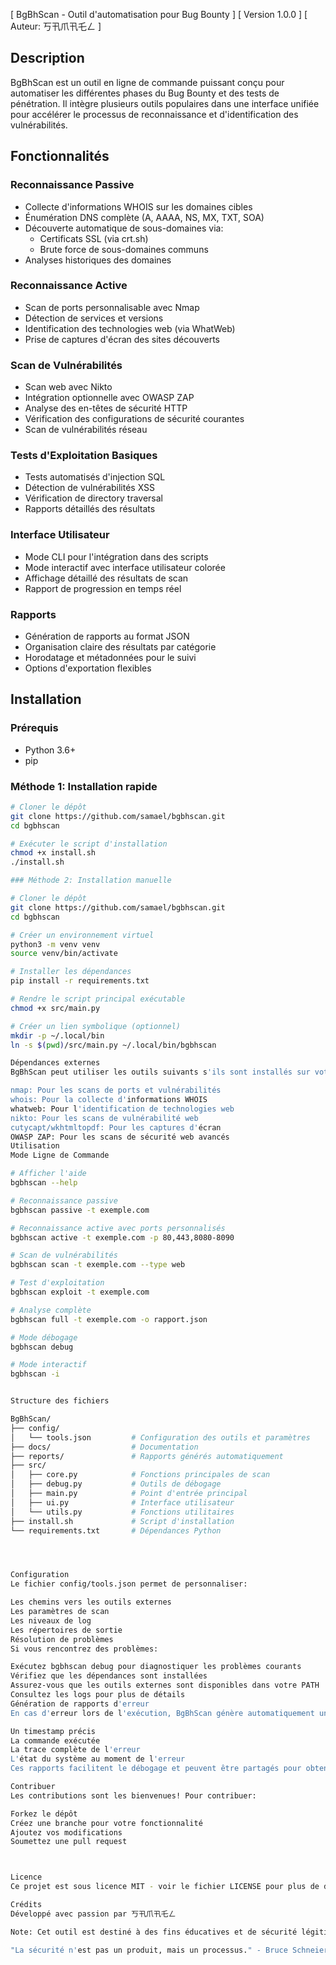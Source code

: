 [ BgBhScan - Outil d'automatisation pour Bug Bounty ]
[ Version 1.0.0                                     ]
[ Auteur: 丂卂爪卂乇ㄥ                               ]

## Description
BgBhScan est un outil en ligne de commande puissant conçu pour automatiser les différentes phases du Bug Bounty et des tests de pénétration. Il intègre plusieurs outils populaires dans une interface unifiée pour accélérer le processus de reconnaissance et d'identification des vulnérabilités.

## Fonctionnalités

### Reconnaissance Passive
- Collecte d'informations WHOIS sur les domaines cibles
- Énumération DNS complète (A, AAAA, NS, MX, TXT, SOA)
- Découverte automatique de sous-domaines via:
  - Certificats SSL (via crt.sh)
  - Brute force de sous-domaines communs
- Analyses historiques des domaines

### Reconnaissance Active
- Scan de ports personnalisable avec Nmap
- Détection de services et versions
- Identification des technologies web (via WhatWeb)
- Prise de captures d'écran des sites découverts

### Scan de Vulnérabilités 
- Scan web avec Nikto
- Intégration optionnelle avec OWASP ZAP
- Analyse des en-têtes de sécurité HTTP
- Vérification des configurations de sécurité courantes
- Scan de vulnérabilités réseau

### Tests d'Exploitation Basiques
- Tests automatisés d'injection SQL
- Détection de vulnérabilités XSS
- Vérification de directory traversal
- Rapports détaillés des résultats

### Interface Utilisateur
- Mode CLI pour l'intégration dans des scripts
- Mode interactif avec interface utilisateur colorée
- Affichage détaillé des résultats de scan
- Rapport de progression en temps réel

### Rapports
- Génération de rapports au format JSON
- Organisation claire des résultats par catégorie
- Horodatage et métadonnées pour le suivi
- Options d'exportation flexibles

## Installation

### Prérequis
- Python 3.6+
- pip

### Méthode 1: Installation rapide
```bash
# Cloner le dépôt
git clone https://github.com/samael/bgbhscan.git
cd bgbhscan

# Exécuter le script d'installation
chmod +x install.sh
./install.sh

### Méthode 2: Installation manuelle

# Cloner le dépôt
git clone https://github.com/samael/bgbhscan.git
cd bgbhscan

# Créer un environnement virtuel
python3 -m venv venv
source venv/bin/activate

# Installer les dépendances
pip install -r requirements.txt

# Rendre le script principal exécutable
chmod +x src/main.py

# Créer un lien symbolique (optionnel)
mkdir -p ~/.local/bin
ln -s $(pwd)/src/main.py ~/.local/bin/bgbhscan

Dépendances externes
BgBhScan peut utiliser les outils suivants s'ils sont installés sur votre système:

nmap: Pour les scans de ports et vulnérabilités
whois: Pour la collecte d'informations WHOIS
whatweb: Pour l'identification de technologies web
nikto: Pour les scans de vulnérabilité web
cutycapt/wkhtmltopdf: Pour les captures d'écran
OWASP ZAP: Pour les scans de sécurité web avancés
Utilisation
Mode Ligne de Commande

# Afficher l'aide
bgbhscan --help

# Reconnaissance passive
bgbhscan passive -t exemple.com

# Reconnaissance active avec ports personnalisés
bgbhscan active -t exemple.com -p 80,443,8080-8090

# Scan de vulnérabilités
bgbhscan scan -t exemple.com --type web

# Test d'exploitation
bgbhscan exploit -t exemple.com

# Analyse complète
bgbhscan full -t exemple.com -o rapport.json

# Mode débogage
bgbhscan debug

# Mode interactif
bgbhscan -i


Structure des fichiers

BgBhScan/
├── config/
│   └── tools.json         # Configuration des outils et paramètres
├── docs/                  # Documentation
├── reports/               # Rapports générés automatiquement
├── src/
│   ├── core.py            # Fonctions principales de scan
│   ├── debug.py           # Outils de débogage
│   ├── main.py            # Point d'entrée principal
│   ├── ui.py              # Interface utilisateur
│   └── utils.py           # Fonctions utilitaires
├── install.sh             # Script d'installation
└── requirements.txt       # Dépendances Python




Configuration
Le fichier config/tools.json permet de personnaliser:

Les chemins vers les outils externes
Les paramètres de scan
Les niveaux de log
Les répertoires de sortie
Résolution de problèmes
Si vous rencontrez des problèmes:

Exécutez bgbhscan debug pour diagnostiquer les problèmes courants
Vérifiez que les dépendances sont installées
Assurez-vous que les outils externes sont disponibles dans votre PATH
Consultez les logs pour plus de détails
Génération de rapports d'erreur
En cas d'erreur lors de l'exécution, BgBhScan génère automatiquement un rapport d'erreur détaillé dans le dossier reports/errors/. Ce rapport inclut:

Un timestamp précis
La commande exécutée
La trace complète de l'erreur
L'état du système au moment de l'erreur
Ces rapports facilitent le débogage et peuvent être partagés pour obtenir de l'aide.

Contribuer
Les contributions sont les bienvenues! Pour contribuer:

Forkez le dépôt
Créez une branche pour votre fonctionnalité
Ajoutez vos modifications
Soumettez une pull request



Licence
Ce projet est sous licence MIT - voir le fichier LICENSE pour plus de détails.

Crédits
Développé avec passion par 丂卂爪卂乇ㄥ

Note: Cet outil est destiné à des fins éducatives et de sécurité légitimes uniquement. L'utilisation de BgBhScan contre des systèmes sans autorisation préalable est illégale et non encouragée.

"La sécurité n'est pas un produit, mais un processus." - Bruce Schneier
